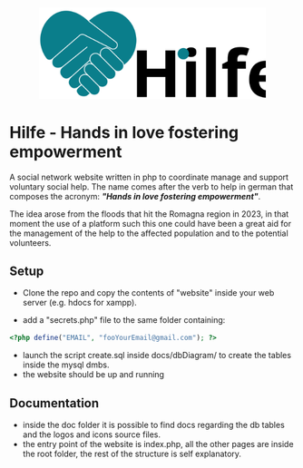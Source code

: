 <p align="center">
  <img src="https://github.com/leo-tasso/Hilfe/blob/master/LogoRes/SVG/LogoHeart.svg?raw=true" width="400" />
</p>

# Hilfe - Hands in love fostering empowerment
A social network website written in php to coordinate manage and support voluntary social help.
The name comes after the verb to help in german that composes the acronym: ***"Hands in love fostering empowerment"***.

The idea arose from the floods that hit the Romagna region in 2023, in that moment the use of a platform such this one could have been a great aid for the management of the help to the affected population and to the potential volunteers. 

## Setup
* Clone the repo and copy the contents of "website" inside your web server (e.g. hdocs for xampp).

* add a "secrets.php" file to the same folder containing: 
```php
<?php define("EMAIL", "fooYourEmail@gmail.com"); ?>
```

* launch the script create.sql inside docs/dbDiagram/ to create the tables inside the mysql dmbs.
* the website should be up and running

## Documentation
- inside the doc folder it is possible to find docs regarding the db tables and the logos and icons source files.
- the entry point of the website is index.php, all the other pages are inside the root folder, the rest of the structure is self explanatory.
  

